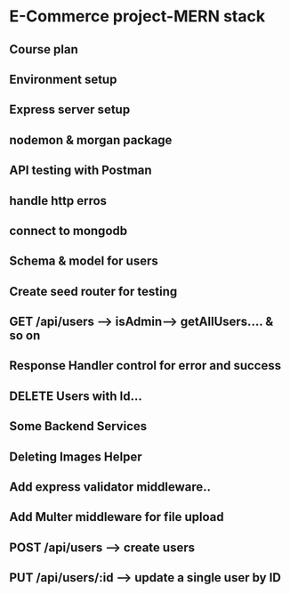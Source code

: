 # E-Commerce project-MERN stack

## Course plan

## Environment setup

## Express server setup

## nodemon & morgan package

## API testing with Postman

## handle http erros

## connect to mongodb

## Schema & model for users

## Create seed router for testing

## GET /api/users --> isAdmin--> getAllUsers.... & so on

## Response Handler control for error and success

## DELETE Users with Id...

## Some Backend Services

## Deleting Images Helper

## Add express validator middleware..

## Add Multer middleware for file upload

## POST /api/users --> create users

## PUT /api/users/:id --> update a single user by ID
